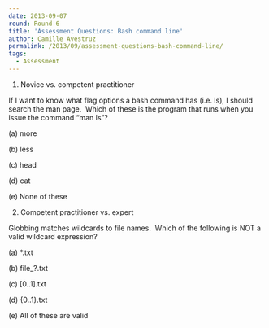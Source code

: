 ```yaml
---
date: 2013-09-07
round: Round 6
title: 'Assessment Questions: Bash command line'
author: Camille Avestruz
permalink: /2013/09/assessment-questions-bash-command-line/
tags:
  - Assessment
---
```

1) Novice vs. competent practitioner

If I want to know what flag options a bash command has (i.e. ls), I should search the man page.  Which of these is the program that runs when you issue the command &#8220;man ls&#8221;?

(a) more

(b) less

(c) head

(d) cat

(e) None of these

2) Competent practitioner vs. expert

Globbing matches wildcards to file names.  Which of the following is NOT a valid wildcard expression?

(a) *.txt

(b) file_?.txt

(c) [0..1].txt

(d) {0..1}.txt

(e) All of these are valid

&nbsp;
